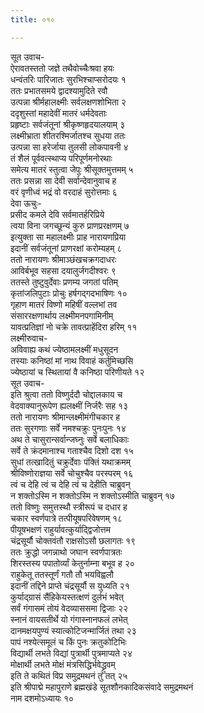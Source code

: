 ```yaml
---
title: ०१०

---
```

सूत उवाच-  
ऐरावतस्ततो जज्ञे तथैवोच्चैःश्रवा हयः  
धन्वंतरिः पारिजातः सुरभिश्चाप्सरोदयः १  
ततः प्रभातसमये द्वादश्यामुदिते रवौ  
उत्पन्ना श्रीर्महालक्ष्मीः सर्वलक्षणशोभिता २  
ददृशुस्तां महादेवीं मातरं धर्मदेवताः  
प्रहृष्टाः सर्वजंतूनां श्रीकृष्णहृदयालयाम् ३  
लक्ष्मीभ्राता शीतरश्मिर्जातश्च सुधया ततः  
उत्पन्ना सा हरेर्जाया तुलसी लोकपावनी ४  
तं शैलं पूर्ववत्स्थाप्य परिपूर्णमनोरथाः  
समेत्य मातरं स्तुत्वा जेपुः श्रीसूक्तमुत्तमम् ५  
ततः प्रसन्ना सा देवी सर्वान्देवानुवाच ह  
वरं वृणीध्वं भद्रं वो वरदाहं सुरोत्तमाः ६  
देवा ऊचुः-  
प्रसीद कमले देवि सर्वमातर्हरिप्रिये  
त्वया विना जगच्छून्यं कुरु प्राणप्ररक्षणम् ७  
इत्युक्ता सा महालक्ष्मीः प्राह नारायणप्रिया  
इदानीं सर्वजंतूनां प्राणरक्षां करोम्यहम् ८  
ततो नारायणः श्रीमाञ्छंखचक्रगदाधरः  
आविर्बभूव सहसा दयालुर्जगदीश्वरः ९  
ततस्ते तुष्टुवुर्देवाः प्रणम्य जगतां पतिम्  
कृतांजलिपुटाः प्रोचुः हर्षगद्गदभाषिणः १०  
गृहाण मातरं विष्णो महिषीं वल्लभां तव  
संसाररक्षणार्थाय लक्ष्मीमनपगामिनीम्  
यावत्प्रतिज्ञां नो चक्रे तावत्प्राहेंदिरा हरिम् ११  
लक्ष्मीरुवाच-  
अविवाह्य कथं ज्येष्ठामलक्ष्मीं मधुसूदन  
तस्याः कनिष्ठां मां नाथ विवाहं कर्तुमिच्छसि  
ज्येष्ठायां च स्थितायां वै कनिष्ठा परिणीयते १२  
सूत उवाच-  
इति श्रुत्वा ततो विष्णुर्ददौ चोद्दालकाय च  
वेदवाक्यानुरूपेण ह्यलक्ष्मीं निर्जरैः सह १३  
ततो नारायणः श्रीमान्लक्ष्मीमंगीचकार ह  
ततः सुरगणाः सर्वे नमश्चक्रुः पुनःपुनः १४  
अथ ते चासुरान्सर्वान्जघ्नुः सर्वे बलाधिकाः  
सर्वे ते क्रंदमानाश्च गताश्चैव दिशो दश १५  
सुधां तत्खादितुं चक्रुर्देवाः पंक्तिं यथाक्रमम्  
श्रीविष्णोराज्ञया सर्वे चोचुश्चैव परस्परम् १६  
त्वं च देहि त्वं च देहि त्वं च देहीति चाब्रुवन्  
न शक्तोऽस्मि न शक्तोऽस्मि न शक्तोऽस्मीति चाब्रुवन् १७  
ततो विष्णुः समुत्तस्थौ स्त्रीरूपं च दधार ह  
चकार स्वर्णपात्रे तत्पीयूषपरिवेषणम् १८  
पीयूषभक्षणं राहुर्यावत्कुर्याद्द्विजोत्तम  
चंद्रसूर्यौ चोक्तवंतौ राक्षसोऽसौ छलागतः १९  
ततः क्रुद्धो जगन्नाथो जघान स्वर्णपात्रतः  
शिरस्तस्य पपातोर्व्यां केतुर्नाम्ना बभूव ह २०  
राहुकेतू ततस्तूर्णं गतौ तौ भयविह्वलौ  
इदानीं तद्दिने प्राप्ते चंद्रसूर्यौ स युध्यति २१  
कुर्याद्ग्रासं सैंहिकेयस्तत्क्षणं दुर्लभं भवेत्  
सर्वं गंगासमं तोयं वेदव्याससमा द्विजाः २२  
स्नानं वायसतीर्थे यो गंगास्नानफलं लभेत्  
दानमक्षयपुण्यं स्यात्कोटिजन्मार्जितं तथा २३  
पापं नश्येत्समूलं च किं पुनः क्रतुकोटिभिः  
विद्यार्थी लभते विद्यां पुत्रार्थी पुत्रमाप्यते २४  
मोक्षार्थी लभते मोक्षं मंत्रसिद्धिर्भवेद्ध्रुवम्  
इति ते कथितं विप्र समुद्रमथनं तु तत् २५  
इति श्रीपाद्मे महापुराणे ब्रह्मखंडे सूतशौनकादिकसंवादे समुद्रमथनं  
नाम दशमोऽध्यायः १०